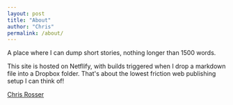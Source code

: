 ```yaml
---
layout: post
title: "About"
author: "Chris"
permalink: /about/
---
```


A place where I can dump short stories, nothing longer than 1500 words.

This site is hosted on Netflify, with builds triggered when I drop a markdown file into a Dropbox folder. That's about the lowest friction web publishing setup I can think of!

[Chris Rosser](https://chrisrosser.net)
